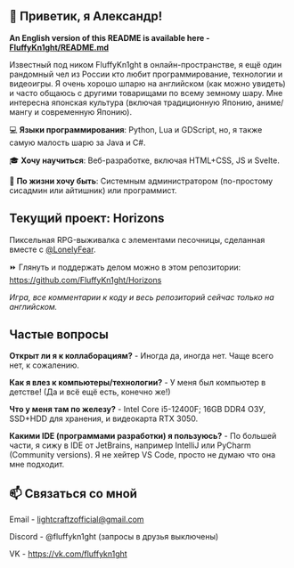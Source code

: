 ## 🦊 Приветик, я Александр!

**An English version of this README is available here - [FluffyKn1ght/README.md](https://github.com/FluffyKn1ght/FluffyKn1ght/blob/main/README.md)**

Известный под ником FluffyKn1ght в онлайн-пространстве, я ещё один рандомный чел из России кто любит программирование, технологии и видеоигры. 
Я очень хорошо шпарю на английском (как можно увидеть) и часто общаюсь с другими товарищами по всему земному шару.
Мне интересна японская культура (включая традиционную Японию, аниме/мангу и современную Японию).

💻 **Языки программирования**: Python, Lua и GDScript, но, я также самую малость шарю за Java и C#.

🎓 **Хочу научиться**: Веб-разработке, включая HTML+CSS, JS и Svelte.

💫 **По жизни хочу быть**: Системным администратором (по-простому сисадмин или айтишник) или программист.

## Текущий проект: Horizons
Пиксельная RPG-выживалка с элементами песочницы, сделанная вместе с [@LonelyFear](https://github.com/LonelyFear).

⏩ Глянуть и поддержать делом можно в этом репозитории: https://github.com/FluffyKn1ght/Horizons

*Игра, все комментарии к коду и весь репозиторий сейчас только на английском.*

## Частые вопросы
**Открыт ли я к коллаборациям?** - Иногда да, иногда нет. Чаще всего нет, к сожалению.

**Как я влез к компьютеры/технологии?** - У меня был компьютер в детстве! (Да и всё ещё есть, конечно же!)

**Что у меня там по железу?** - Intel Core i5-12400F; 16GB DDR4 ОЗУ, SSD+HDD для хранения, и видеокарта RTX 3050.

**Какими IDE (программами разработки) я пользуюсь?** - По большей части, я сижу в IDE от JetBrains, например IntelliJ или PyCharm (Community versions). Я не хейтер VS Code, просто не думаю что она мне подходит.

## 📫 Связаться со мной
Email - lightcraftzofficial@gmail.com

Discord - @fluffykn1ght (запросы в друзья выключены)

VK - https://vk.com/fluffykn1ght
